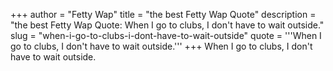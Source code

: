 +++
author = "Fetty Wap"
title = "the best Fetty Wap Quote"
description = "the best Fetty Wap Quote: When I go to clubs, I don't have to wait outside."
slug = "when-i-go-to-clubs-i-dont-have-to-wait-outside"
quote = '''When I go to clubs, I don't have to wait outside.'''
+++
When I go to clubs, I don't have to wait outside.
